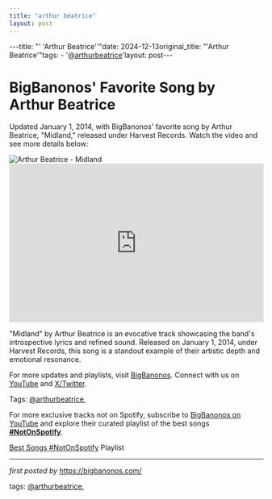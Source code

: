 ```yaml
---
title: "arthur beatrice"
layout: post
---
```

---title: "' 'Arthur Beatrice''"date: 2024-12-13original_title: "'Arthur Beatrice'"tags:  - '[@arthurbeatrice](/tags/arthurbeatrice/)'layout: post---<!-- Post Title --><h1 >BigBanonos' Favorite Song by Arthur Beatrice</h1> <!-- Introductory Text --><p >Updated January 1, 2014, with BigBanonos' favorite song by Arthur Beatrice, "Midland," released under Harvest Records. Watch the video and see more details below:</p> <!-- Featured Image --><div > <img src="https://nbhap.com/wp-content/uploads//2014/02/Arthur-Beatruce-2014.jpg" alt="Arthur Beatrice - Midland" /></div> <!-- YouTube Video Embed --><div > <iframe width="100%" height="315" src="https://www.youtube.com/embed/cpCVIg6h_Zo" title="Arthur Beatrice - Midland" frameborder="0" allow="accelerometer; autoplay; clipboard-write; encrypted-media; gyroscope; picture-in-picture; web-share" referrerpolicy="strict-origin-when-cross-origin" allowfullscreen></iframe></div> <!-- Song Information --><div > <p>"Midland" by Arthur Beatrice is an evocative track showcasing the band's introspective lyrics and refined sound. Released on January 1, 2014, under Harvest Records, this song is a standout example of their artistic depth and emotional resonance.</p></div> <!-- Footer Links --><div > <p>For more updates and playlists, visit <a href="https://bigbanonos.com/" target="_blank">BigBanonos</a>. Connect with us on <a href="https://www.youtube.com/[@BigBanonos](/tags/BigBanonos/)" target="_blank">YouTube</a> and <a href="https://x.com/bigbanonos" target="_blank">X/Twitter</a>.</p></div> <!-- Tags --><p >Tags: [@arthurbeatrice](/tags/arthurbeatrice/),</p><!--Subscribe and Playlist Links--><div>    <p>For more exclusive tracks not on Spotify, subscribe to <a href="https://www.youtube.com/[@BigBanonos](/tags/BigBanonos/)" target="_blank">BigBanonos on YouTube</a> and explore their curated playlist of the best songs <strong>[#NotOnSpotify](/tags/NotOnSpotify/)</strong>.</p>    <p><a href="https://www.youtube.com/playlist?list=PLtuNtuTatqI0kFahUCbtbfenC_ET5O_tr" target="_blank">Best Songs [#NotOnSpotify](/tags/NotOnSpotify/) Playlist<br /></a></p></div><hr /><p><em>first posted by</em> <a href="https://bigbanonos.com/" rel="noopener" target="_new">https://bigbanonos.com/</a></p><p>tags: [@arthurbeatrice](/tags/arthurbeatrice/),</p>